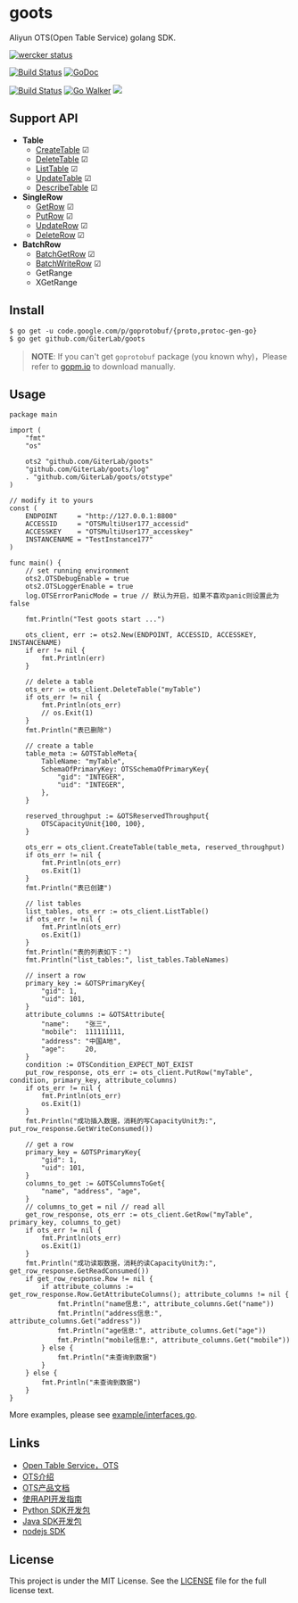 goots
=====

Aliyun OTS(Open Table Service) golang SDK.

[![wercker status](https://app.wercker.com/status/08d83208aa0215a6d6a0383b9b77b81d/m "wercker status")](https://app.wercker.com/project/bykey/08d83208aa0215a6d6a0383b9b77b81d)

[![Build Status](https://travis-ci.org/gogits/gogs.svg?branch=master)](https://travis-ci.org/gogits/gogs)
[![GoDoc](http://godoc.org/github.com/GiterLab/goots?status.svg)](http://godoc.org/github.com/GiterLab/goots)

[![Build Status](https://drone.io/github.com/GiterLab/goots/status.png)](https://drone.io/github.com/GiterLab/goots/latest)
[![Go Walker](http://gowalker.org/api/v1/badge)](http://gowalker.org/github.com/GiterLab/goots)
[![](http://gocover.io/_badge/github.com/GiterLab/goots)](http://gocover.io/github.com/GiterLab/goots)

## Support API
- **Table**
	- [CreateTable](https://github.com/GiterLab/goots/blob/master/doc/goots-doc/CreateTable.md) ☑
	- [DeleteTable](https://github.com/GiterLab/goots/blob/master/doc/goots-doc/DeleteTable.md) ☑
	- [ListTable](https://github.com/GiterLab/goots/blob/master/doc/goots-doc/ListTable.md) ☑
	- [UpdateTable](https://github.com/GiterLab/goots/blob/master/doc/goots-doc/UpdateTable.md) ☑
	- [DescribeTable](https://github.com/GiterLab/goots/blob/master/doc/goots-doc/DescribeTable.md) ☑
- **SingleRow**
	- [GetRow](https://github.com/GiterLab/goots/blob/master/doc/goots-doc/GetRow.md) ☑
	- [PutRow](https://github.com/GiterLab/goots/blob/master/doc/goots-doc/PutRow.md) ☑
	- [UpdateRow](https://github.com/GiterLab/goots/blob/master/doc/goots-doc/UpdateRow.md) ☑
	- [DeleteRow](https://github.com/GiterLab/goots/blob/master/doc/goots-doc/DeleteRow.md) ☑
- **BatchRow**
	- [BatchGetRow](https://github.com/GiterLab/goots/blob/master/doc/goots-doc/BatchGetRow.md) ☑
	- [BatchWriteRow](https://github.com/GiterLab/goots/blob/master/doc/goots-doc/BatchWriteRow.md) ☑
	- GetRange
	- XGetRange

## Install

	$ go get -u code.google.com/p/goprotobuf/{proto,protoc-gen-go}
	$ go get github.com/GiterLab/goots
> **NOTE**: If you can't get `goprotobuf` package (you known why)，Please refer to [gopm.io](http://gopm.io/download) to download manually.

## Usage

	package main
	
	import (
		"fmt"
		"os"
	
		ots2 "github.com/GiterLab/goots"
		"github.com/GiterLab/goots/log"
		. "github.com/GiterLab/goots/otstype"
	)
	
	// modify it to yours
	const (
		ENDPOINT     = "http://127.0.0.1:8800"
		ACCESSID     = "OTSMultiUser177_accessid"
		ACCESSKEY    = "OTSMultiUser177_accesskey"
		INSTANCENAME = "TestInstance177"
	)
	
	func main() {
		// set running environment
		ots2.OTSDebugEnable = true
		ots2.OTSLoggerEnable = true
		log.OTSErrorPanicMode = true // 默认为开启，如果不喜欢panic则设置此为false
	
		fmt.Println("Test goots start ...")
	
		ots_client, err := ots2.New(ENDPOINT, ACCESSID, ACCESSKEY, INSTANCENAME)
		if err != nil {
			fmt.Println(err)
		}
	
		// delete a table
		ots_err := ots_client.DeleteTable("myTable")
		if ots_err != nil {
			fmt.Println(ots_err)
			// os.Exit(1)
		}
		fmt.Println("表已删除")
	
		// create a table
		table_meta := &OTSTableMeta{
			TableName: "myTable",
			SchemaOfPrimaryKey: OTSSchemaOfPrimaryKey{
				"gid": "INTEGER",
				"uid": "INTEGER",
			},
		}
	
		reserved_throughput := &OTSReservedThroughput{
			OTSCapacityUnit{100, 100},
		}
	
		ots_err = ots_client.CreateTable(table_meta, reserved_throughput)
		if ots_err != nil {
			fmt.Println(ots_err)
			os.Exit(1)
		}
		fmt.Println("表已创建")
	
		// list tables
		list_tables, ots_err := ots_client.ListTable()
		if ots_err != nil {
			fmt.Println(ots_err)
			os.Exit(1)
		}
		fmt.Println("表的列表如下：")
		fmt.Println("list_tables:", list_tables.TableNames)

		// insert a row
		primary_key := &OTSPrimaryKey{
			"gid": 1,
			"uid": 101,
		}
		attribute_columns := &OTSAttribute{
			"name":    "张三",
			"mobile":  111111111,
			"address": "中国A地",
			"age":     20,
		}
		condition := OTSCondition_EXPECT_NOT_EXIST
		put_row_response, ots_err := ots_client.PutRow("myTable", condition, primary_key, attribute_columns)
		if ots_err != nil {
			fmt.Println(ots_err)
			os.Exit(1)
		}
		fmt.Println("成功插入数据，消耗的写CapacityUnit为:", put_row_response.GetWriteConsumed())

		// get a row
		primary_key = &OTSPrimaryKey{
			"gid": 1,
			"uid": 101,
		}
		columns_to_get := &OTSColumnsToGet{
			"name", "address", "age",
		}
		// columns_to_get = nil // read all
		get_row_response, ots_err := ots_client.GetRow("myTable", primary_key, columns_to_get)
		if ots_err != nil {
			fmt.Println(ots_err)
			os.Exit(1)
		}
		fmt.Println("成功读取数据，消耗的读CapacityUnit为:", get_row_response.GetReadConsumed())
		if get_row_response.Row != nil {
			if attribute_columns := get_row_response.Row.GetAttributeColumns(); attribute_columns != nil {
				fmt.Println("name信息:", attribute_columns.Get("name"))
				fmt.Println("address信息:", attribute_columns.Get("address"))
				fmt.Println("age信息:", attribute_columns.Get("age"))
				fmt.Println("mobile信息:", attribute_columns.Get("mobile"))
			} else {
				fmt.Println("未查询到数据")
			}
		} else {
			fmt.Println("未查询到数据")
		}
	}

More examples, please see [example/interfaces.go](https://github.com/GiterLab/goots/blob/master/example/interfaces.go).

## Links
- [Open Table Service，OTS](http://www.aliyun.com/product/ots)
- [OTS介绍](http://help.aliyun.com/list/11115779.html?spm=5176.383723.9.2.RYJAsQ)
- [OTS产品文档](http://oss.aliyuncs.com/aliyun_portal_storage/help/ots/OTS%20User%20Guide_Protobuf%20API%202%200%20Reference.pdf?spm=5176.383723.9.7.RYJAsQ&file=OTS%20User%20Guide_Protobuf%20API%202%200%20Reference.pdf)
- [使用API开发指南](http://help.aliyun.com/view/11108328_13761831.html?spm=5176.383723.9.6.RYJAsQ)
- [Python SDK开发包](http://oss.aliyuncs.com/aliyun_portal_storage/help/ots/ots_python_sdk_2.0.2.zip?spm=5176.383723.9.8.RYJAsQ&file=ots_python_sdk_2.0.2.zip)
- [Java SDK开发包](http://oss.aliyuncs.com/aliyun_portal_storage/help/ots/aliyun-openservices-OTS-2.0.4.zip?spm=5176.383723.9.9.RYJAsQ&file=aliyun-openservices-OTS-2.0.4.zip)
- [nodejs SDK](https://github.com/alibaba/ots)

## License

This project is under the MIT License. See the [LICENSE](https://github.com/GiterLab/goots/blob/master/LICENSE) file for the full license text.